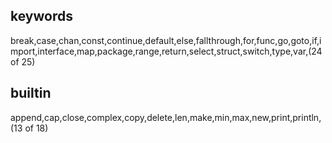 ## keywords

break,case,chan,const,continue,default,else,fallthrough,for,func,go,goto,if,import,interface,map,package,range,return,select,struct,switch,type,var,(24 of 25)

## builtin

append,cap,close,complex,copy,delete,len,make,min,max,new,print,println, (13 of 18)